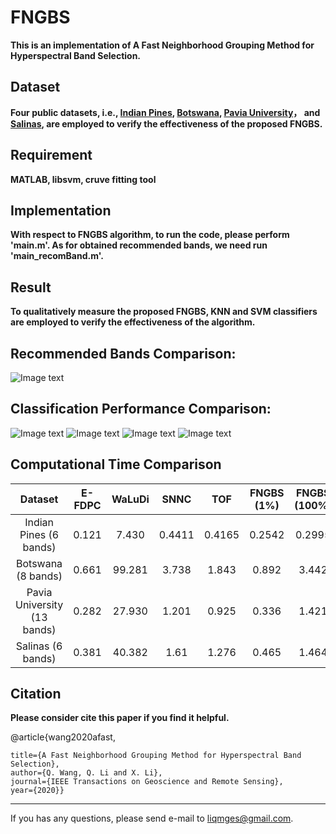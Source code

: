 FNGBS
======
**This is an implementation of  A Fast Neighborhood Grouping Method for Hyperspectral Band Selection.**
  
Dataset
------
**Four public datasets, i.e., [Indian Pines](http://www.ehu.eus/ccwintco/index.php?title=Hyperspectral_Remote_Sensing_Scenes "Indian Pines"), [Botswana](http://www.ehu.eus/ccwintco/index.php?title=Hyperspectral_Remote_Sensing_Scenes "Botswana"), [Pavia University](http://www.ehu.eus/ccwintco/index.php?title=Hyperspectral_Remote_Sensing_Scenes "Pavia University")， and [Salinas](http://www.ehu.eus/ccwintco/index.php?title=Hyperspectral_Remote_Sensing_Scenes "Salinas"), are employed to verify the effectiveness of the  proposed FNGBS.**

Requirement
---------
**MATLAB, libsvm, cruve fitting tool**

Implementation
--------
**With respect to FNGBS algorithm, to run the code, please perform 'main.m'. As for obtained recommended bands, we need run 'main_recomBand.m'.**

Result
--------
**To qualitatively measure the proposed FNGBS, KNN and SVM classifiers are employed to verify the effectiveness of the algorithm.**

Recommended Bands Comparison:
---------
![Image text](https://raw.githubusercontent.com/qianngli/Images/master/recom.png)


Classification Performance Comparison:
----------
![Image text](https://raw.githubusercontent.com/qianngli/Images/master/indian_pines.png)
![Image text](https://raw.githubusercontent.com/qianngli/Images/master/Bot.png)
![Image text](https://raw.githubusercontent.com/qianngli/Images/master/PU.png)
![Image text](https://raw.githubusercontent.com/qianngli/Images/master/Salinas.png)

Computational Time Comparison
-------
| Dataset  |  E-FDPC |  WaLuDi |  SNNC | TOF | FNGBS (1%)| FNGBS (100%) |
| :------------: | :------------: | :------------: | :------------: | :------------: | :------------: | :------------: | 
|  Indian Pines (6 bands) | 0.121 | 7.430 | 0.4411 | 0.4165 | 0.2542 | 0.2995 | 
|  Botswana (8 bands)|   0.661 | 99.281 | 3.738 | 1.843 | 0.892 | 3.442 |   
|  Pavia University (13 bands) | 0.282 | 27.930 | 1.201 | 0.925 | 0.336 | 1.421 |
|  Salinas (6 bands) | 0.381 | 40.382 | 1.61 | 1.276 | 0.465 | 1.464 |

Citation 
--------
**Please consider cite this paper if you find it helpful.**

@article{wang2020afast,

	title={A Fast Neighborhood Grouping Method for Hyperspectral Band Selection},
	author={Q. Wang, Q. Li and X. Li},
	journal={IEEE Transactions on Geoscience and Remote Sensing},
	year={2020}}
	
	
--------
If you has any questions, please send e-mail to liqmges@gmail.com.
